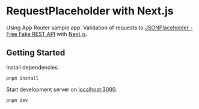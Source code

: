 # RequestPlaceholder with Next.js

Using App Router sample app.
Validation of requests to [JSONPlaceholder - Free Fake REST API](https://jsonplaceholder.typicode.com/) with [Next.js](https://nextjs.org).

## Getting Started

Install dependencies.

```shell
pnpm install
```

Start development server on [localhost:3000](http://localhost:3000).

```shell
pnpm dev
```
